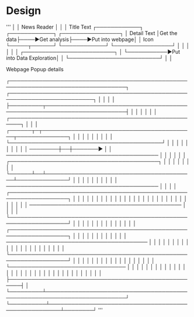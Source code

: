 # Design
'''
                                                              │
                                                              │
News Reader                                                   │
                                                              │
                                                              │       Title Text
┌────────────┐    ┌────────────┐    ┌────────────────┐        │       Detail Text
│Get the data├────►Get analysis├────►Put into webpage│        │       Icon
└─────┬──────┘    └────────────┘    └────────────────┘        │
      │                                                       │
      │                                                       │
      │           ┌─────────────────────────┐                 │
      └───────────►Put into Data Exploration│                 │
                  └─────────────────────────┘                 │
                                                              │

Webpage                                                                                      Popup details

┌──────────────────────────────────────────────────────────────────────────────────┐         ┌─────────────────────────────────────────────────────────────────────────┐
│                                                                                  │         │                                                                         │
├─────────┬────────────────────────────────────────────────────────────────────────┤         │                                                                         │
│         │                                                                        │         │          ┌─────────────────────────────────────────────────────┐        │
│         │  ┌──────┬─┬──────────────────────────────────────────┬──────────────┐  │         │          │                                                     │        │
│         │  │      │ └──────────────────────────────────────────┘              │  │         │          │                                                     │        │
│         │  │      │                                                   ────────┼──┼───────► │          │     ──────────────────────────────────────────      │        │
│         │  │      │  ┌─────────────────────────────────────────┐              │  │         │          │                                                     │        │
│         │  └──────┴──┴─────────────────────────────────────────┴──────────────┘  │         │          │                                                     │        │
│         │                                                                        │         │          │      ──────────────────────────────────────────     │        │
│         │  ┌──────────────────────────────────────────────────────────────────┐  │         │          │                                                     │        │
│         │  │                                                                  │  │         │          │                                                     │        │
│         │  │                                                                  │  │         │          │                                                     │        │
│         │  │                                                                  │  │         │          │      ──────────────────────────────────────────     │        │
│         │  └──────────────────────────────────────────────────────────────────┘  │         │          │                                                     │        │
│         │                                                                        │         │          │                                                     │        │
│         │  ┌──────────────────────────────────────────────────────────────────┐  │         │          │                                                     │        │
│         │  │                                                                  │  │         │          │       ───────────────────────────────────────       │        │
│         │  │                                                                  │  │         │          │                                                     │        │
│         │  │                                                                  │  │         │          │                                                     │        │
│         │  └──────────────────────────────────────────────────────────────────┘  │         │          │                                                     │        │
│         │                                                                        │         │          │           │                                         │        │
│         │                                                                        │         │          │           └────────────────────────────────         │        │
│         │                                                                        │         │          │                                                     │        │
│         │                                                                        │         │          │                                                     │        │
│         │                                                                        │         │          │                                                     │        │
│         │                                                                        │         │          │                                                     │        │
│         │                                                                        │         │          ├─────────────────────────────────────────────────────┤        │
└─────────┴────────────────────────────────────────────────────────────────────────┘         └──────────┴─────────────────────────────────────────────────────┴────────┘
'''
